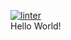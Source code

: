 [![linter](https://github.com/<Nathan-balugo>/<index.html>/workflows/linter/badge.svg)](https://github.com/marketplace/actions/super-linter)  
 Hello World! 
